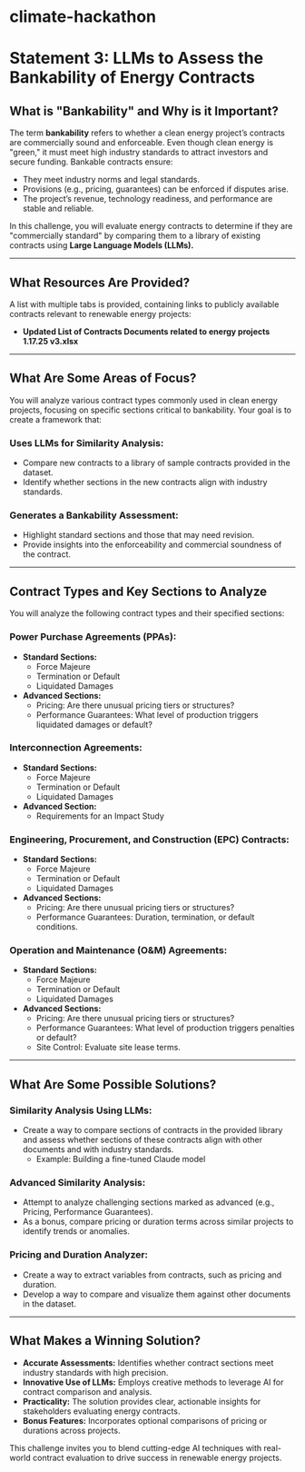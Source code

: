 ﻿# climate-hackathon


# Statement 3: LLMs to Assess the Bankability of Energy Contracts

## What is "Bankability" and Why is it Important?
The term **bankability** refers to whether a clean energy project’s contracts are commercially sound and enforceable. Even though clean energy is "green," it must meet high industry standards to attract investors and secure funding. Bankable contracts ensure:

- They meet industry norms and legal standards.
- Provisions (e.g., pricing, guarantees) can be enforced if disputes arise.
- The project’s revenue, technology readiness, and performance are stable and reliable.

In this challenge, you will evaluate energy contracts to determine if they are "commercially standard" by comparing them to a library of existing contracts using **Large Language Models (LLMs).**

---

## What Resources Are Provided?
A list with multiple tabs is provided, containing links to publicly available contracts relevant to renewable energy projects:

- **Updated List of Contracts Documents related to energy projects 1.17.25 v3.xlsx**

---

## What Are Some Areas of Focus?
You will analyze various contract types commonly used in clean energy projects, focusing on specific sections critical to bankability. Your goal is to create a framework that:

### Uses LLMs for Similarity Analysis:
- Compare new contracts to a library of sample contracts provided in the dataset.
- Identify whether sections in the new contracts align with industry standards.

### Generates a Bankability Assessment:
- Highlight standard sections and those that may need revision.
- Provide insights into the enforceability and commercial soundness of the contract.

---

## Contract Types and Key Sections to Analyze
You will analyze the following contract types and their specified sections:

### Power Purchase Agreements (PPAs):
- **Standard Sections:**
  - Force Majeure
  - Termination or Default
  - Liquidated Damages
- **Advanced Sections:**
  - Pricing: Are there unusual pricing tiers or structures?
  - Performance Guarantees: What level of production triggers liquidated damages or default?

### Interconnection Agreements:
- **Standard Sections:**
  - Force Majeure
  - Termination or Default
  - Liquidated Damages
- **Advanced Section:**
  - Requirements for an Impact Study

### Engineering, Procurement, and Construction (EPC) Contracts:
- **Standard Sections:**
  - Force Majeure
  - Termination or Default
  - Liquidated Damages
- **Advanced Sections:**
  - Pricing: Are there unusual pricing tiers or structures?
  - Performance Guarantees: Duration, termination, or default conditions.

### Operation and Maintenance (O&M) Agreements:
- **Standard Sections:**
  - Force Majeure
  - Termination or Default
  - Liquidated Damages
- **Advanced Sections:**
  - Pricing: Are there unusual pricing tiers or structures?
  - Performance Guarantees: What level of production triggers penalties or default?
  - Site Control: Evaluate site lease terms.

---

## What Are Some Possible Solutions?

### Similarity Analysis Using LLMs:
- Create a way to compare sections of contracts in the provided library and assess whether sections of these contracts align with other documents and with industry standards.
  - Example: Building a fine-tuned Claude model

### Advanced Similarity Analysis:
- Attempt to analyze challenging sections marked as advanced (e.g., Pricing, Performance Guarantees).
- As a bonus, compare pricing or duration terms across similar projects to identify trends or anomalies.

### Pricing and Duration Analyzer:
- Create a way to extract variables from contracts, such as pricing and duration.
- Develop a way to compare and visualize them against other documents in the dataset.

---

## What Makes a Winning Solution?

- **Accurate Assessments:** Identifies whether contract sections meet industry standards with high precision.
- **Innovative Use of LLMs:** Employs creative methods to leverage AI for contract comparison and analysis.
- **Practicality:** The solution provides clear, actionable insights for stakeholders evaluating energy contracts.
- **Bonus Features:** Incorporates optional comparisons of pricing or durations across projects.

This challenge invites you to blend cutting-edge AI techniques with real-world contract evaluation to drive success in renewable energy projects.

